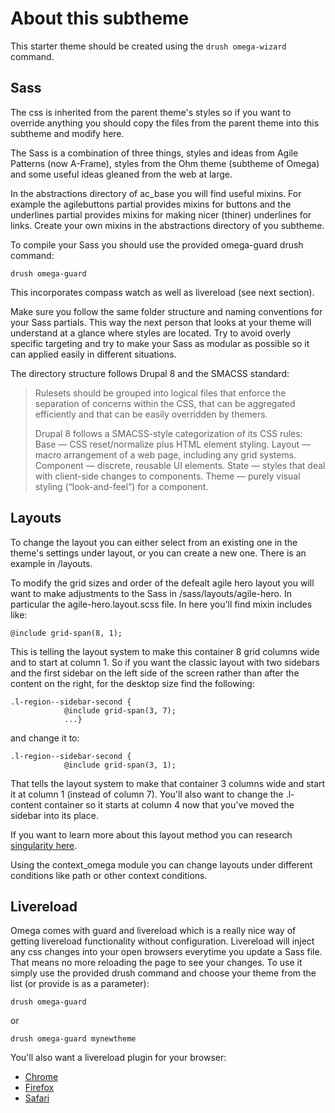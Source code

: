 # About this subtheme
This starter theme should be created using the `drush omega-wizard` command.

## Sass
The css is inherited from the parent theme's styles so if you want to override anything you should copy the files from the parent theme into this subtheme and modify here.

The Sass is a combination of three things, styles and ideas from Agile Patterns (now A-Frame), styles from the Ohm theme (subtheme of Omega) and some useful ideas gleaned from the web at large.

In the abstractions directory of ac_base you will find useful mixins. For example the agilebuttons partial provides mixins for buttons and the underlines partial provides mixins for making nicer (thiner) underlines for links. Create your own mixins in the abstractions directory of you subtheme.

To compile your Sass you should use the provided omega-guard drush command:

    drush omega-guard

This incorporates compass watch as well as livereload (see next section).

Make sure you follow the same folder structure and naming conventions for your Sass partials. This way the next person that looks at your theme will understand at a glance where styles are located. Try to avoid overly specific targeting
and try to make your Sass as modular as possible so it can applied easily in different situations.

The directory structure follows Drupal 8 and the SMACSS standard:

>Rulesets should be grouped into logical files that enforce the separation of concerns within the CSS, that can be aggregated efficiently and that can be easily overridden by themers.
>
>Drupal 8 follows a SMACSS-style categorization of its CSS rules:
>Base — CSS reset/normalize plus HTML element styling.
>Layout — macro arrangement of a web page, including any grid systems.
>Component — discrete, reusable UI elements.
>State — styles that deal with client-side changes to components.
>Theme — purely visual styling (“look-and-feel”) for a component.

## Layouts
To change the layout you can either select from an existing one in the theme's settings under layout, or you can create a new one. There is an example in /layouts.

To modify the grid sizes and order of the defealt agile hero layout you will want to make adjustments to the Sass in /sass/layouts/agile-hero. In particular the agile-hero.layout.scss file. In here you'll find mixin includes like:

	@include grid-span(8, 1);

This is telling the layout system to make this container 8 grid columns wide and to start at column 1. So if you want the classic layout with two sidebars and the first sidebar on the left side of the screen rather than after the content on the right, for the desktop size find the following:

	.l-region--sidebar-second {
				@include grid-span(3, 7);
				...}

and change it to:

	.l-region--sidebar-second {
				@include grid-span(3, 1);

That tells the layout system to make that container 3 columns wide and start it at column 1 (instead of column 7). You'll also want to change the .l-content container so it starts at column 4 now that you've moved the sidebar into its place.

If you want to learn more about this layout method you can research [singularity here](https://github.com/Team-Sass/Singularity).

Using the context_omega module you can change layouts under different conditions like path or other context conditions.

## Livereload
Omega comes with guard and livereload which is a really nice way of getting livereload functionality without configuration. Livereload will inject any css changes into your open browsers everytime you update a Sass file. That means no more reloading the page to see your changes. To use it simply use the provided drush command and choose your theme from the list (or provide is as a parameter):

	drush omega-guard
or

	drush omega-guard mynewtheme

You'll also want a livereload plugin for your browser:

* [Chrome](https://chrome.google.com/webstore/detail/livereload/)
* [Firefox](http://download.livereload.com/2.0.8/LiveReload-2.0.8.xpi)
* [Safari](http://download.livereload.com/2.0.9/LiveReload-2.0.9.safariextz)